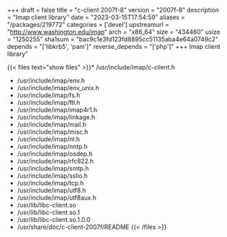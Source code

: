 +++
draft = false
title = "c-client 2007f-8"
version = "2007f-8"
description = "Imap client library"
date = "2023-03-15T17:54:59"
aliases = "/packages/219772"
categories = ['devel']
upstreamurl = "http://www.washington.edu/imap"
arch = "x86_64"
size = "434460"
usize = "1250255"
sha1sum = "bac9c1e3fd123fd8895cc51135aba4e64a0749c2"
depends = "['libkrb5', 'pam']"
reverse_depends = "['php']"
+++
Imap client library"

{{< files text="show files" >}}* /usr/include/imap/c-client.h
* /usr/include/imap/env.h
* /usr/include/imap/env_unix.h
* /usr/include/imap/fs.h
* /usr/include/imap/ftl.h
* /usr/include/imap/imap4r1.h
* /usr/include/imap/linkage.h
* /usr/include/imap/mail.h
* /usr/include/imap/misc.h
* /usr/include/imap/nl.h
* /usr/include/imap/nntp.h
* /usr/include/imap/osdep.h
* /usr/include/imap/rfc822.h
* /usr/include/imap/smtp.h
* /usr/include/imap/sslio.h
* /usr/include/imap/tcp.h
* /usr/include/imap/utf8.h
* /usr/include/imap/utf8aux.h
* /usr/lib/libc-client.so
* /usr/lib/libc-client.so.1
* /usr/lib/libc-client.so.1.0.0
* /usr/share/doc/c-client-2007f/README
{{< /files >}}